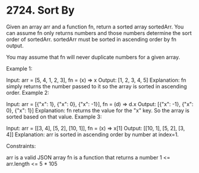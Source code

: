 # 2724. Sort By

Given an array arr and a function fn, return a sorted array sortedArr. You can assume fn only returns numbers and those numbers determine the sort order of sortedArr. sortedArr must be sorted in ascending order by fn output.

You may assume that fn will never duplicate numbers for a given array.

Example 1:

Input: arr = [5, 4, 1, 2, 3], fn = (x) => x
Output: [1, 2, 3, 4, 5]
Explanation: fn simply returns the number passed to it so the array is sorted in ascending order.
Example 2:

Input: arr = [{"x": 1}, {"x": 0}, {"x": -1}], fn = (d) => d.x
Output: [{"x": -1}, {"x": 0}, {"x": 1}]
Explanation: fn returns the value for the "x" key. So the array is sorted based on that value.
Example 3:

Input: arr = [[3, 4], [5, 2], [10, 1]], fn = (x) => x[1]
Output: [[10, 1], [5, 2], [3, 4]]
Explanation: arr is sorted in ascending order by number at index=1.

Constraints:

arr is a valid JSON array
fn is a function that returns a number
1 <= arr.length <= 5 \* 105
